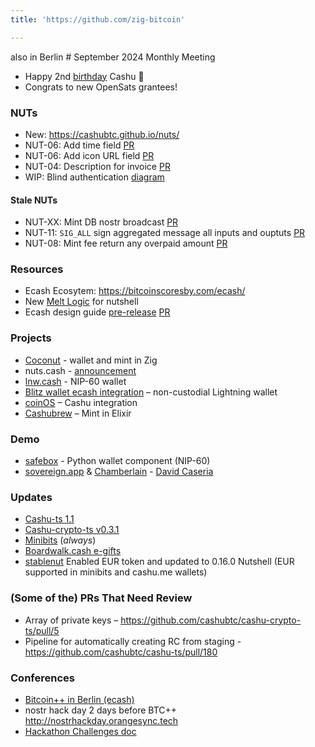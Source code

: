 ```yaml
---
title: 'https://github.com/zig-bitcoin'

---
```


also in Berlin # September 2024 Monthly Meeting

- Happy 2nd [birthday](https://x.com/CashuBTC/status/1834916283650855408) Cashu 🎂 
- Congrats to new OpenSats grantees!

### NUTs
- New: https://cashubtc.github.io/nuts/
- NUT-06: Add time field [PR](https://github.com/cashubtc/nuts/pull/159)
- NUT-06: Add icon URL field [PR](https://github.com/cashubtc/nuts/pull/160)
- NUT-04: Description for invoice [PR](https://github.com/cashubtc/nuts/pull/144)
- WIP: Blind authentication [diagram](https://m.primal.net/LCqe.jpg)

#### Stale NUTs
- NUT-XX: Mint DB nostr broadcast [PR](https://github.com/cashubtc/nuts/pull/155)
- NUT-11: `SIG_ALL` sign aggregated message all inputs and ouptuts [PR](https://github.com/cashubtc/nuts/pull/149)
- NUT-08: Mint fee return any overpaid amount [PR](https://github.com/cashubtc/nuts/pull/146)

### Resources
- Ecash Ecosytem: https://bitcoinscoresby.com/ecash/
- New [Melt Logic](https://gist.github.com/callebtc/d3a69e95c692c26d3e54af125d51530e) for nutshell
 - Ecash design guide [pre-release](https://deploy-preview-1093--bitcoin-design-site.netlify.app/guide/how-it-works/ecash/introduction/
) [PR](https://github.com/BitcoinDesign/Guide/pull/1093)

### Projects
 - [Coconut](https://github.com/zig-bitcoin/coconut) - wallet and mint in Zig
 - nuts.cash - [announcement](https://nostrudel.ninja/#/n/note1uz24vj73vq5w47qv8ypzye0edllks7zu308u87hy4hz3j3h6evnsegmw94)
- [lnw.cash](https://lnw.cash) - NIP-60 wallet
- [Blitz wallet ecash integration](https://github.com/BlakeKaufman/BlitzWallet/releases) – non-custodial Lightning wallet
- [coinOS](https://coinos.io/ecash/72b4bb8b-08c3-4468-ad34-bf098dec5478) – Cashu integration
- [Cashubrew](https://github.com/AbdelStark/gakimint) – Mint in Elixir

### Demo
- [safebox](https://github.com/trbouma/safebox) - Python wallet component (NIP-60)
- [sovereign.app](https://sovereign.app) & [Chamberlain](https://github.com/sovereign-app/chamberlain) - [David Caseria](https://nostr.at/npub1dvdcmtp5llrp63jdlmhspe9gffsyu9ew7cu3ld3f9y7k79nxzjxqf4d4rm)

### Updates
- [Cashu-ts 1.1](https://github.com/cashubtc/cashu-ts/releases)
- [Cashu-crypto-ts v0.3.1](https://github.com/cashubtc/cashu-crypto-ts/releases/tag/v0.3.1)
- [Minibits](https://github.com/minibits-cash/minibits_wallet) (*always*)
- [Boardwalk.cash e-gifts](https://x.com/boardwalk_cash/status/1833872692124213409)
- [stablenut](https://umint.cash/) Enabled EUR token and updated to 0.16.0 Nutshell  (EUR supported in minibits and cashu.me wallets)


### (Some of the) PRs That Need Review
- Array of private keys – https://github.com/cashubtc/cashu-crypto-ts/pull/5
- Pipeline for automatically creating RC from staging - https://github.com/cashubtc/cashu-ts/pull/180


### Conferences

- [Bitcoin++ in Berlin (ecash)](https://btcplusplus.dev/conf/berlin24)
- nostr hack day 2 days before BTC++ http://nostrhackday.orangesync.tech
- [Hackathon Challenges doc](https://docs.google.com/document/d/1w42fdOLQqE2tkt9RGcRHJGxKCp-qyJcQLhxM9iAe_t4/edit?usp=sharing)



